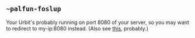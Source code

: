 ## `~palfun-foslup`
Your Urbit's probably running on port 8080 of your server, so you may want to redirect to my-ip:8080 instead. (Also see [this](https://stackoverflow.com/a/19115149/1334324), probably.)